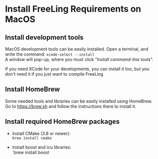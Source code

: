 # Install FreeLing Requirements on MacOS


## Install development tools

MacOS development tools can be easily installed. Open a terminal, and write the command:
  `xcode-select --install`  
A window will pop-up, where you must click "*Install command-line tools*".

If you need XCode for your developments, you can install it too, but you don't need it if you just want to compile FreeLing

## Install HomeBrew

Some needed tools and libraries can be easily installed using HomeBrew.
Go to https://brew.sh and follow the instructions there to install it.

## Install required HomeBrew packages
    
* Install CMake \(3.8 or newer\):  
  `brew install cmake`  

* Install boost and icu libraries:  
  `brew install boost 


